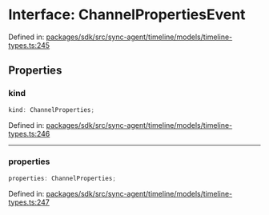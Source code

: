 # Interface: ChannelPropertiesEvent

Defined in: [packages/sdk/src/sync-agent/timeline/models/timeline-types.ts:245](https://github.com/towns-protocol/towns/blob/0db1fd0ac7258e8db8cedfb6183e8eade8284fa1/packages/sdk/src/sync-agent/timeline/models/timeline-types.ts#L245)

## Properties

### kind

```ts
kind: ChannelProperties;
```

Defined in: [packages/sdk/src/sync-agent/timeline/models/timeline-types.ts:246](https://github.com/towns-protocol/towns/blob/0db1fd0ac7258e8db8cedfb6183e8eade8284fa1/packages/sdk/src/sync-agent/timeline/models/timeline-types.ts#L246)

***

### properties

```ts
properties: ChannelProperties;
```

Defined in: [packages/sdk/src/sync-agent/timeline/models/timeline-types.ts:247](https://github.com/towns-protocol/towns/blob/0db1fd0ac7258e8db8cedfb6183e8eade8284fa1/packages/sdk/src/sync-agent/timeline/models/timeline-types.ts#L247)
